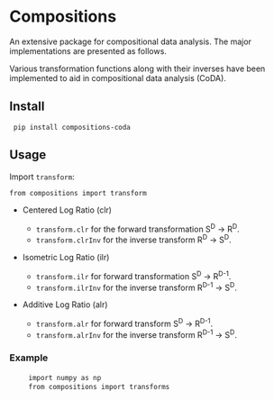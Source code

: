# Compositions

An extensive package for compositional data analysis. The major implementations are presented as follows.

Various transformation functions along with their inverses have been implemented to aid in compositional data analysis (CoDA).

## Install

<pre><code> pip install compositions-coda</code></pre>

## Usage

Import ```transform```:

<pre><code>from compositions import transform</code></pre>

- Centered Log Ratio (clr)
  - ```transform.clr``` for the forward transformation S<sup>D</sup> &#8594; R<sup>D</sup>.
  - ```transform.clrInv``` for the inverse transform R<sup>D</sup> &#8594; S<sup>D</sup>.

- Isometric Log Ratio (ilr)
  - ```transform.ilr``` for forward transformation S<sup>D</sup> &#8594; R<sup>D-1</sup>.
  - ```transform.ilrInv``` for the inverse transform R<sup>D-1</sup> &#8594; S<sup>D</sup>.
  
- Additive Log Ratio (alr)
  - ```transform.alr``` for forward transform S<sup>D</sup> &#8594; R<sup>D-1</sup>.
  - ```transform.alrInv``` for the inverse transform R<sup>D-1</sup> &#8594; S<sup>D</sup>.

### Example

<pre>
	<code>import numpy as np</code>
	<code>from compositions import transforms</code>
	
</pre>

